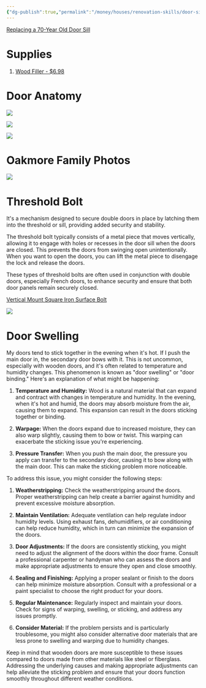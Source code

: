 ```yaml
---
{"dg-publish":true,"permalink":"/money/houses/renovation-skills/door-sills/","tags":["oakmore"],"created":"","updated":""}
---
```



[Replacing a 70-Year Old Door Sill](https://www.youtube.com/watch?v=Hh6AKuxs3vs)

# Supplies

1. [Wood Filler - $6.98](https://www.homedepot.com/p/DAP-Plastic-Wood-X-with-DryDex-5-5-oz-All-Purpose-Wood-Filler-00540/206667344)

# Door Anatomy

![](https://info.betterdoor.com/hs-fs/hubfs/image2.jpg?width=400&name=image2.jpg)

![](https://www.hometips.com/wp-content/uploads/2013/02/door-parts.jpg)

![](https://www.marvin.com/-/media/project/tenant/marvin/blog/parts-of-a-door/full_door-1_new.jpg?h=600&w=800&ts=0370823e-ee78-4d5f-91af-38cc8e3150e8&hash=433FC27D80B6B6DD475ED59E8EB9D548)

# Oakmore Family Photos

![](https://lh3.googleusercontent.com/pw/AJFCJaXrXrzG-0LkmkwRhMgbxZmr-NMefjztOp3UOJlS_TYdGY8KK-8e0IVwfw8t_UEpAGecwfl0iEGeuQDXNkYjf3MNsWBmBcQCRFSRGjHltLIXsKtoleyqYUxb23lyJhwww9OxqolS2jiPTsOZu1mtReaPgg=w2644-h1983-s-no?authuser=0)

# Threshold Bolt

It's a mechanism designed to secure double doors in place by latching them into the threshold or sill, providing added security and stability.

The threshold bolt typically consists of a metal piece that moves vertically, allowing it to engage with holes or recesses in the door sill when the doors are closed. This prevents the doors from swinging open unintentionally. When you want to open the doors, you can lift the metal piece to disengage the lock and release the doors.

These types of threshold bolts are often used in conjunction with double doors, especially French doors, to enhance security and ensure that both door panels remain securely closed.

[Vertical Mount Square Iron Surface Bolt](https://www.signaturehardware.com/12-in-vertical-mount-square-iron-surface-bolt---black-powder-coat/247675.html)

![](https://images.signaturehardware.com/i/signaturehdwr/247675-vertical-square-surface-bolt-BPC-12-Beauty10.jpg?w=950&fmt=auto)

# Door Swelling

My doors tend to stick together in the evening when it's hot. If I push the main door in, the secondary door bows with it. This is not uncommon, especially with wooden doors, and it's often related to temperature and humidity changes. This phenomenon is known as "door swelling" or "door binding." Here's an explanation of what might be happening:

1. **Temperature and Humidity:** Wood is a natural material that can expand and contract with changes in temperature and humidity. In the evening, when it's hot and humid, the doors may absorb moisture from the air, causing them to expand. This expansion can result in the doors sticking together or binding.
    
2. **Warpage:** When the doors expand due to increased moisture, they can also warp slightly, causing them to bow or twist. This warping can exacerbate the sticking issue you're experiencing.
    
3. **Pressure Transfer:** When you push the main door, the pressure you apply can transfer to the secondary door, causing it to bow along with the main door. This can make the sticking problem more noticeable.
    

To address this issue, you might consider the following steps:

1. **Weatherstripping:** Check the weatherstripping around the doors. Proper weatherstripping can help create a barrier against humidity and prevent excessive moisture absorption.
    
2. **Maintain Ventilation:** Adequate ventilation can help regulate indoor humidity levels. Using exhaust fans, dehumidifiers, or air conditioning can help reduce humidity, which in turn can minimize the expansion of the doors.
    
3. **Door Adjustments:** If the doors are consistently sticking, you might need to adjust the alignment of the doors within the door frame. Consult a professional carpenter or handyman who can assess the doors and make appropriate adjustments to ensure they open and close smoothly.
    
4. **Sealing and Finishing:** Applying a proper sealant or finish to the doors can help minimize moisture absorption. Consult with a professional or a paint specialist to choose the right product for your doors.
    
5. **Regular Maintenance:** Regularly inspect and maintain your doors. Check for signs of warping, swelling, or sticking, and address any issues promptly.
    
6. **Consider Material:** If the problem persists and is particularly troublesome, you might also consider alternative door materials that are less prone to swelling and warping due to humidity changes.
    

Keep in mind that wooden doors are more susceptible to these issues compared to doors made from other materials like steel or fiberglass. Addressing the underlying causes and making appropriate adjustments can help alleviate the sticking problem and ensure that your doors function smoothly throughout different weather conditions.